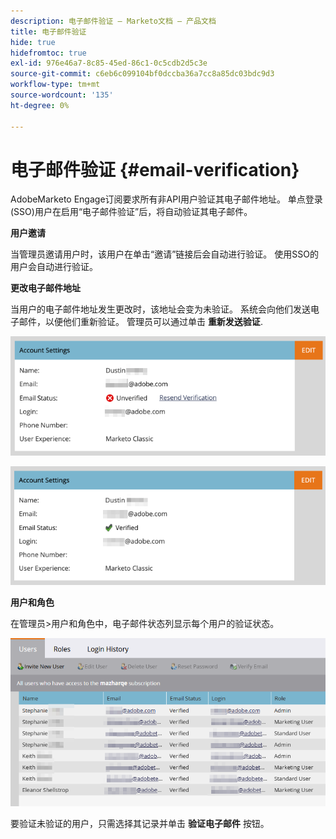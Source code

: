 ```yaml
---
description: 电子邮件验证 — Marketo文档 — 产品文档
title: 电子邮件验证
hide: true
hidefromtoc: true
exl-id: 976e46a7-8c85-45ed-86c1-0c5cdb2d5c3e
source-git-commit: c6eb6c099104bf0dccba36a7cc8a85dc03bdc9d3
workflow-type: tm+mt
source-wordcount: '135'
ht-degree: 0%

---
```


# 电子邮件验证 {#email-verification}

AdobeMarketo Engage订阅要求所有非API用户验证其电子邮件地址。 单点登录(SSO)用户在启用“电子邮件验证”后，将自动验证其电子邮件。

**用户邀请**

当管理员邀请用户时，该用户在单击“邀请”链接后会自动进行验证。 使用SSO的用户会自动进行验证。

**更改电子邮件地址**

当用户的电子邮件地址发生更改时，该地址会变为未验证。 系统会向他们发送电子邮件，以便他们重新验证。 管理员可以通过单击 **重新发送验证**.

![](assets/email-verification-1.png)

![](assets/email-verification-2.png)

**用户和角色**

在管理员>用户和角色中，电子邮件状态列显示每个用户的验证状态。

![](assets/email-verification-3.png)

要验证未验证的用户，只需选择其记录并单击 **验证电子邮件** 按钮。


